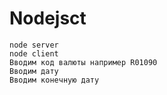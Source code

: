 # Nodejsct

```
node server
node client
Вводим код валюты например R01090
Вводим дату
Вводим конечную дату
```
